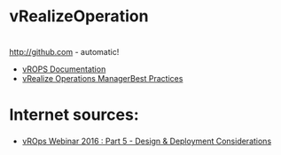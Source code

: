 # vRealizeOperation <h1>

http://github.com - automatic!


* [vROPS Documentation](https://docs.vmware.com/en/vRealize-Operations-Manager/index.html)
* [vRealize Operations ManagerBest Practices](https://docs.vmware.com/en/vRealize-Operations-Manager/7.0/vRealize_Operations_Manager_Best_Practices_7.x.pdf)



# Internet sources: <h3>
* [vROps Webinar 2016 : Part 5 - Design & Deployment Considerations](https://youtu.be/ahaGYpSFpU8)




